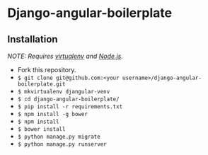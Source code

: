 # Django-angular-boilerplate

## Installation

*NOTE: Requires [virtualenv](http://virtualenv.readthedocs.org/en/latest/) and
[Node.js](http://nodejs.org/).*

* Fork this repository.
* `$ git clone git@github.com:<your username>/django-angular-boilerplate.git`
* `$ mkvirtualenv djangular-venv`
* `$ cd django-angular-boilerplate/`
* `$ pip install -r requirements.txt`
* `$ npm install -g bower`
* `$ npm install`
* `$ bower install`
* `$ python manage.py migrate`
* `$ python manage.py runserver`
